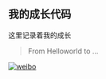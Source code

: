 ## 我的成长代码<br>
这里记录着我的成长<br>
> From Helloworld to ...

[![weibo](https://img.shields.io/badge/微博-%E6%98%AF%E9%BB%8E%E5%B0%91%E4%B9%9F%E6%98%AF%E6%A2%A8%E5%B0%91-red.svg?style=for-the-badge&logo=)](https://weibo.com/oshao233)
